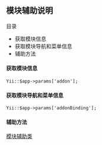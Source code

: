## 模块辅助说明

目录

- 获取模块信息
- 获取模块导航和菜单信息
- 辅助方法

#### 获取模块信息

```
Yii::$app->params['addon'];
```

#### 获取模块导航和菜单信息

```
Yii::$app->params['addonBinding'];
```

####  辅助方法

[模块辅助类](helper-addon.md)